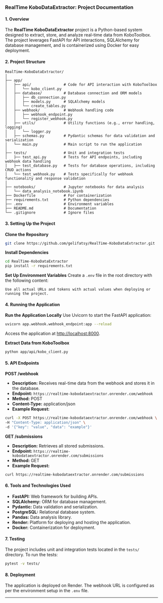 ### **RealTime KoboDataExtractor: Project Documentation**

#### **1. Overview**
The **RealTime KoboDataExtractor** project is a Python-based system designed to extract, store, and analyze real-time data from KoboToolbox. The project leverages FastAPI for API interactions, SQLAlchemy for database management, and is containerized using Docker for easy deployment.

#### **2. Project Structure**

```plaintext
RealTime-KoboDataExtractor/
│
├── app/
│   ├── api/               # Code for API interaction with KoboToolbox
│   │   └── kobo_client.py
│   ├── database/          # Database connection and ORM models
│   │   ├── db_connection.py
│   │   ├── models.py      # SQLAlchemy models
│   │   └── create_tables.py
│   ├── webhook/           # Webhook handling code
│   │   ├── webhook_endpoint.py
│   │   └── register_webhook.py
│   ├── utils/             # Utility functions (e.g., error handling, logging)
│   │   └── logger.py
│   ├── schemas.py         # Pydantic schemas for data validation and serialization
│   └── main.py            # Main script to run the application
│
├── tests/                 # Unit and integration tests
│   ├── test_api.py        # Tests for API endpoints, including webhook data handling
│   ├── test_database.py   # Tests for database operations, including CRUD actions
│   └── test_webhook.py    # Tests specifically for webhook functionality and response validation
│
├── notebooks/             # Jupyter notebooks for data analysis
│   └── data_analysis_notebook.ipynb
├── Dockerfile             # For containerization
├── requirements.txt       # Python dependencies
├── .env                   # Environment variables
├── README.md              # Documentation
└── .gitignore             # Ignore files

```

#### **3. Setting Up the Project**

**Clone the Repository**
```bash
git clone https://github.com/gelifatsy/RealTime-KoboDataExtractor.git
```

**Install Dependencies**
```bash
cd RealTime-KoboDataExtractor
pip install -r requirements.txt
```

**Set Up Environment Variables**
Create a `.env` file in the root directory with the following content:

```plaintext
Use all actual URLs and tokens with actual values when deploying or running the project. 
```

#### **4. Running the Application**

**Run the Application Locally**
Use Uvicorn to start the FastAPI application:

```bash
uvicorn app.webhook.webhook_endpoint:app --reload
```

Access the application at [http://localhost:8000](http://localhost:8000).

**Extract Data from KoboToolbox**
```bash
python app/api/kobo_client.py
```

#### **5. API Endpoints**

**POST /webhook**
- **Description:** Receives real-time data from the webhook and stores it in the database.
- **Endpoint:** `https://realtime-kobodataextractor.onrender.com/webhook`
- **Method:** POST
- **Content-Type:** application/json
- **Example Request:**

```bash
curl -X POST https://realtime-kobodataextractor.onrender.com/webhook \
-H "Content-Type: application/json" \
-d '{"key": "value", "data": "example"}'
```

**GET /submissions**
- **Description:** Retrieves all stored submissions.
- **Endpoint:** `https://realtime-kobodataextractor.onrender.com/submissions`
- **Method:** GET
- **Example Request:**

```bash
curl https://realtime-kobodataextractor.onrender.com/submissions
```

#### **6. Tools and Technologies Used**
- **FastAPI:** Web framework for building APIs.
- **SQLAlchemy:** ORM for database management.
- **Pydantic:** Data validation and serialization.
- **PostgreSQL:** Relational database system.
- **Pandas:** Data analysis library.
- **Render:** Platform for deploying and hosting the application.
- **Docker:** Containerization for deployment.

#### **7. Testing**
The project includes unit and integration tests located in the `tests/` directory. To run the tests:

```bash
pytest -v tests/
```

#### **8. Deployment**
The application is deployed on Render. The webhook URL is configured as per the environment setup in the `.env` file.

---

